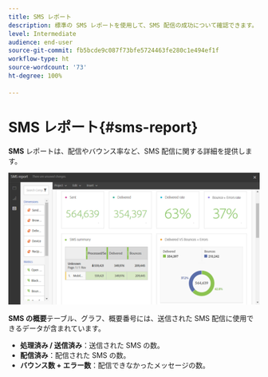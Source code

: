 ```yaml
---
title: SMS レポート
description: 標準の SMS レポートを使用して、SMS 配信の成功について確認できます。
level: Intermediate
audience: end-user
source-git-commit: fb5bcde9c087f73bfe5724463fe280c1e494ef1f
workflow-type: ht
source-wordcount: '73'
ht-degree: 100%

---
```


# SMS レポート{#sms-report}

**SMS** レポートは、配信やバウンス率など、SMS 配信に関する詳細を提供します。

![](assets/dynamic_report_sms.png)

**SMS の概要**&#x200B;テーブル、グラフ、概要番号には、送信された SMS 配信に使用できるデータが含まれています。

* **処理済み / 送信済み**：送信された SMS の数。
* **配信済み**：配信された SMS の数。
* **バウンス数 + エラー数**：配信できなかったメッセージの数。
